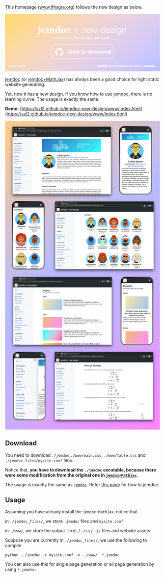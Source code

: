 This homepage (www.lfhsgre.org) follows the new design as below.

<a href="https://github.com/szl2/jemdoc-new-design"><img src="README.assets/banner.png" alt="banner" style="zoom:100%;" /></a>

[jemdoc](https://jemdoc.jaboc.net/) (or [jemdoc+MathJax](http://www.mit.edu/~wsshin/jemdoc+mathjax.html)) has always been a good choice for light static website generating.

Yet, now it has a new design. If you know how to use [jemdoc](https://jemdoc.jaboc.net/), there is no learning curve. The usage is exactly the same.

**Demo:**  [https://szl2.github.io/jemdoc-new-design/www/index.html](https://szl2.github.io/jemdoc-new-design/www/index.html)

![info](README.assets/info.png)

## Download

You need to download `./jemdoc`,`./www/main.css`, `./www/table.css` and `./jemdoc_files/mysite.conf` files.

Notice that, **you have to download the `./jemdoc` excutable, because there were some modification from the original one in [`jemdox+Mathjax`](https://szl2.github.io/jemdoc-new-design/www/index.html)**.

The usage is exactly the same as [`jemdoc`](https://jemdoc.jaboc.net/). Refer [this page](https://jemdoc.jaboc.net/) for how to jemdoc.

## Usage

Assuming you have already install the  `jemdoc+MathJax`, notice that

in `./jemdoc_files/`, we store `.jemdoc` files and `mysite.conf`

in `./www/`, we store the output `.html` / `.css` / `.js` files and website assets.

Suppose you are currently in `./jemdoc_files/`, we use the following to compile

```
python ../jemdoc -c mysite.conf -o ../www/  *.jemdoc
```

You can also use this for single page generation or all page generation by using `*.jemdoc`.
